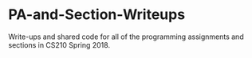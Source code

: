 # PA-and-Section-Writeups
Write-ups and shared code for all of the programming assignments and sections in CS210 Spring 2018.
